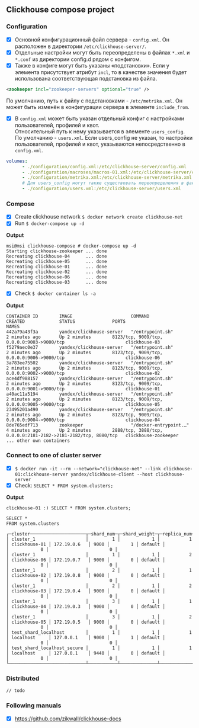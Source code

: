 ## Clickhouse compose project

### Configuration

- [x] Основной конфигурационный файл сервера - `config.xml`. Он расположен в директории `/etc/clickhouse-server/`.
- [x] Отдельные настройки могут быть переопределены в файлах `*.xml` и `*.conf` из директории config.d рядом с конфигом.
- [x] Также в конфиге могут быть указаны «подстановки». Если у элемента присутствует атрибут `incl`, то в качестве значения будет использована соответствующая подстановка из файла. 

```xml
<zookeeper incl="zookeeper-servers" optional="true" />
```

По умолчанию, путь к файлу с подстановками - `/etc/metrika.xml`. Он может быть изменён в конфигурации сервера в элементе `include_from`.

- [x] В `config.xml` может быть указан отдельный конфиг с настройками пользователей, профилей и квот.  
Относительный путь к нему указывается в элементе `users_config`. 
По умолчанию - `users.xml`. Если users_config не указан, то настройки пользователей, профилей и квот, указываются непосредственно в `config.xml`.

```yaml
volumes:
      - ./configuration/config.xml:/etc/clickhouse-server/config.xml
      - ./configuration/macroses/macros-01.xml:/etc/clickhouse-server/config.d/macros.xml
      - ./configuration/metrika.xml:/etc/clickhouse-server/metrika.xml
      # Для users_config могут также существовать переопределения в файлах из директории users_config.d (например, users.d) и подстановки. 
      - ./configuration/users.xml:/etc/clickhouse-server/users.xml
```

### Compose

- [x] Create clickhouse network `$ docker network create clickhouse-net`
- [x] Run `$ docker-compose up -d`

**Output**

```shell script
msi@msi clickhouse-compose # docker-compose up -d
Starting clickhouse-zookeeper ... done
Recreating clickhouse-04      ... done
Recreating clickhouse-05      ... done
Recreating clickhouse-01      ... done
Recreating clickhouse-02      ... done
Recreating clickhouse-06      ... done
Recreating clickhouse-03      ... done
```

- [x] Check `$ docker container ls -a`

**Output**

```shell script
CONTAINER ID        IMAGE                      COMMAND                  CREATED             STATUS              PORTS                                                            NAMES
442a79a43f3a        yandex/clickhouse-server   "/entrypoint.sh"         2 minutes ago       Up 2 minutes        8123/tcp, 9009/tcp, 0.0.0.0:9003->9000/tcp                       clickhouse-03
f5279aec0e37        yandex/clickhouse-server   "/entrypoint.sh"         2 minutes ago       Up 2 minutes        8123/tcp, 9009/tcp, 0.0.0.0:9006->9000/tcp                       clickhouse-06
3a783ee75502        yandex/clickhouse-server   "/entrypoint.sh"         2 minutes ago       Up 2 minutes        8123/tcp, 9009/tcp, 0.0.0.0:9002->9000/tcp                       clickhouse-02
ace4df988157        yandex/clickhouse-server   "/entrypoint.sh"         2 minutes ago       Up 2 minutes        8123/tcp, 9009/tcp, 0.0.0.0:9001->9000/tcp                       clickhouse-01
a40ac11a5194        yandex/clickhouse-server   "/entrypoint.sh"         2 minutes ago       Up 2 minutes        8123/tcp, 9009/tcp, 0.0.0.0:9005->9000/tcp                       clickhouse-05
23495201a490        yandex/clickhouse-server   "/entrypoint.sh"         2 minutes ago       Up 2 minutes        8123/tcp, 9009/tcp, 0.0.0.0:9004->9000/tcp                       clickhouse-04
8de765edf713        zookeeper                  "/docker-entrypoint.…"   4 minutes ago       Up 2 minutes        2888/tcp, 3888/tcp, 0.0.0.0:2181-2182->2181-2182/tcp, 8080/tcp   clickhouse-zookeeper
... other own containers
```

### Connect to one of cluster server

- [x] `$ docker run -it --rm --network="clickhouse-net" --link clickhouse-01:clickhouse-server yandex/clickhouse-client --host clickhouse-server`
- [x] Check: `SELECT * FROM system.clusters;`

**Output**

```shell script
clickhouse-01 :) SELECT * FROM system.clusters;

SELECT *
FROM system.clusters

┌─cluster─────────────────────┬─shard_num─┬─shard_weight─┬─replica_num─┬─host_name─────┬─host_address─┬─port─┬─is_local─┬─user────┬─default_database─┬─errors_count─┬─estimated_recovery_time─┐
│ cluster_1                   │         1 │            1 │           1 │ clickhouse-01 │ 172.19.0.6   │ 9000 │        1 │ default │                  │            0 │                       0 │
│ cluster_1                   │         1 │            1 │           2 │ clickhouse-06 │ 172.19.0.7   │ 9000 │        0 │ default │                  │            0 │                       0 │
│ cluster_1                   │         2 │            1 │           1 │ clickhouse-02 │ 172.19.0.8   │ 9000 │        0 │ default │                  │            0 │                       0 │
│ cluster_1                   │         2 │            1 │           2 │ clickhouse-03 │ 172.19.0.4   │ 9000 │        0 │ default │                  │            0 │                       0 │
│ cluster_1                   │         3 │            1 │           1 │ clickhouse-04 │ 172.19.0.3   │ 9000 │        0 │ default │                  │            0 │                       0 │
│ cluster_1                   │         3 │            1 │           2 │ clickhouse-05 │ 172.19.0.5   │ 9000 │        0 │ default │                  │            0 │                       0 │
│ test_shard_localhost        │         1 │            1 │           1 │ localhost     │ 127.0.0.1    │ 9000 │        1 │ default │                  │            0 │                       0 │
│ test_shard_localhost_secure │         1 │            1 │           1 │ localhost     │ 127.0.0.1    │ 9440 │        0 │ default │                  │            0 │                       0 │
└─────────────────────────────┴───────────┴──────────────┴─────────────┴───────────────┴──────────────┴──────┴──────────┴─────────┴──────────────────┴──────────────┴─────────────────────────┘
```

### Distributed

`// todo`

### Following manuals

- [x] https://github.com/zikwall/clickhouse-docs